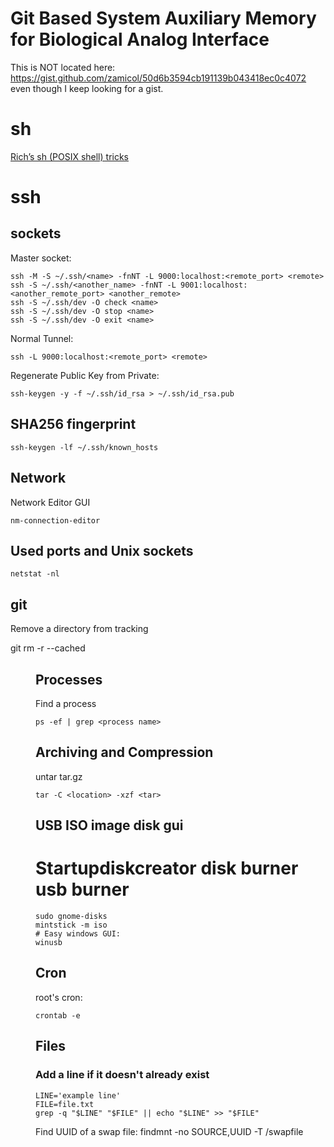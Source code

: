 # Git Based System Auxiliary Memory for Biological Analog Interface #

This is NOT located here: https://gist.github.com/zamicol/50d6b3594cb191139b043418ec0c4072
even though I keep looking for a gist.  

# sh #

[Rich’s sh (POSIX shell) tricks](http://www.etalabs.net/sh_tricks.html)

# ssh #
## sockets ##
Master socket:

    ssh -M -S ~/.ssh/<name> -fnNT -L 9000:localhost:<remote_port> <remote>
    ssh -S ~/.ssh/<another_name> -fnNT -L 9001:localhost:<another_remote_port> <another_remote>
    ssh -S ~/.ssh/dev -O check <name>
    ssh -S ~/.ssh/dev -O stop <name>
    ssh -S ~/.ssh/dev -O exit <name>

Normal Tunnel:

    ssh -L 9000:localhost:<remote_port> <remote>

Regenerate Public Key from Private:

    ssh-keygen -y -f ~/.ssh/id_rsa > ~/.ssh/id_rsa.pub

## SHA256 fingerprint ##

    ssh-keygen -lf ~/.ssh/known_hosts

## Network ##
Network Editor GUI

    nm-connection-editor

## Used ports and Unix sockets ##

    netstat -nl

## git ##

Remove a directory from tracking

   git rm -r --cached <dir>


## Processes ##
Find a process

    ps -ef | grep <process name>


## Archiving and Compression ##

untar tar.gz

    tar -C <location> -xzf <tar>

## USB ISO image disk gui ##
# Startupdiskcreator disk burner usb burner

    sudo gnome-disks
    mintstick -m iso
    # Easy windows GUI:
    winusb

## Cron ##
root's cron:

    crontab -e


## Files ##
### Add a line if it doesn't already exist ###
    LINE='example line'
    FILE=file.txt
    grep -q "$LINE" "$FILE" || echo "$LINE" >> "$FILE"

Find UUID of a swap file:
    findmnt -no SOURCE,UUID -T /swapfile
